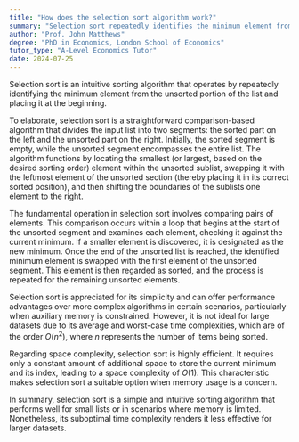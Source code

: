 ```yaml
---
title: "How does the selection sort algorithm work?"
summary: "Selection sort repeatedly identifies the minimum element from the unsorted section of a list and places it at the beginning, effectively sorting the list incrementally."
author: "Prof. John Matthews"
degree: "PhD in Economics, London School of Economics"
tutor_type: "A-Level Economics Tutor"
date: 2024-07-25
---
```


Selection sort is an intuitive sorting algorithm that operates by repeatedly identifying the minimum element from the unsorted portion of the list and placing it at the beginning.

To elaborate, selection sort is a straightforward comparison-based algorithm that divides the input list into two segments: the sorted part on the left and the unsorted part on the right. Initially, the sorted segment is empty, while the unsorted segment encompasses the entire list. The algorithm functions by locating the smallest (or largest, based on the desired sorting order) element within the unsorted sublist, swapping it with the leftmost element of the unsorted section (thereby placing it in its correct sorted position), and then shifting the boundaries of the sublists one element to the right.

The fundamental operation in selection sort involves comparing pairs of elements. This comparison occurs within a loop that begins at the start of the unsorted segment and examines each element, checking it against the current minimum. If a smaller element is discovered, it is designated as the new minimum. Once the end of the unsorted list is reached, the identified minimum element is swapped with the first element of the unsorted segment. This element is then regarded as sorted, and the process is repeated for the remaining unsorted elements.

Selection sort is appreciated for its simplicity and can offer performance advantages over more complex algorithms in certain scenarios, particularly when auxiliary memory is constrained. However, it is not ideal for large datasets due to its average and worst-case time complexities, which are of the order $O(n^2)$, where $n$ represents the number of items being sorted.

Regarding space complexity, selection sort is highly efficient. It requires only a constant amount of additional space to store the current minimum and its index, leading to a space complexity of $O(1)$. This characteristic makes selection sort a suitable option when memory usage is a concern.

In summary, selection sort is a simple and intuitive sorting algorithm that performs well for small lists or in scenarios where memory is limited. Nonetheless, its suboptimal time complexity renders it less effective for larger datasets.
    